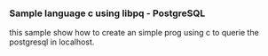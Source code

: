 ### Sample language c using libpq - PostgreSQL

this sample show how to create an simple prog using c to querie the postgresql in localhost.
